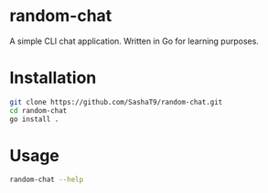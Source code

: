 # random-chat

A simple CLI chat application. Written in Go for learning purposes.

# Installation
```bash
git clone https://github.com/SashaT9/random-chat.git
cd random-chat
go install .
```
# Usage
```bash
random-chat --help
```